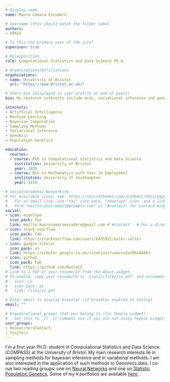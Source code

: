 ```yaml
---
# Display name
name: Mauro Camara Escudero

# Username (this should match the folder name)
authors:
- admin

# Is this the primary user of the site?
superuser: true

# Role/position
role: Computational Statistics and Data Science Ph.D.

# Organizations/Affiliations
organizations:
- name: University of Bristol
  url: "https://www.bristol.ac.uk/"

# Short bio (displayed in user profile at end of posts)
bio: My research interests include mcmc, variational inference and genomic data.

interests:
- Artificial Intelligence
- Machine Learning
- Bayesian Computation
- Sampling Methods
- Variational Inference
- Genomics
- Population Genetics

education:
  courses:
  - course: PhD in Computational Statistics and Data Science
    institution: University of Bristol
    year: 2019
  - course: BSc in Mathematics with Year in Employment
    institution: University of Southampton
    year: 2019

# Social/Academic Networking
# For available icons, see: https://sourcethemes.com/academic/docs/page-builder/#icons
#   For an email link, use "fas" icon pack, "envelope" icon, and a link in the
#   form "mailto:your-email@example.com" or "#contact" for contact widget.
social:
- icon: envelope
  icon_pack: fas
  link: mailto:maurocamaraescudero@gmail.com #'#contact'  # For a direct email link, use "mailto:test@example.org".
- icon: stack-overflow
  icon_pack: fab
  link: https://stackoverflow.com/users/6435921/euler-salter
- icon: google-scholar
  icon_pack: ai
  link: https://scholar.google.co.uk/citations?user=sIwtMXoAAAAJ
- icon: github
  icon_pack: fab
  link: https://github.com/MauroCE
# Link to a PDF of your resume/CV from the About widget.
# To enable, copy your resume/CV to `static/files/cv.pdf` and uncomment the lines below.
# - icon: cv
#   icon_pack: ai
#   link: files/cv.pdf

# Enter email to display Gravatar (if Gravatar enabled in Config)
email: ""

# Organizational groups that you belong to (for People widget)
#   Set this to `[]` or comment out if you are not using People widget.
user_groups:
- ResearchersContact
- Visitors
---
```


I'm a first year Ph.D. student in Computational Statistics and Data Science (COMPASS) at the University of Bristol. My main research interests lie in sampling methods for bayesian inference and in variational methods. I am also interested in the application of such methods to Genomics data. 
I co-run two reading groups: one on [Neural Networks](https://neuralnetworksbristol.netlify.app/) and one on [Statistic Population Genetics](https://statisticalpopulationgenetics.netlify.app/). Some of my `R` portfolios are available [here](https://statisticalcomputingportfolio.netlify.com/).
